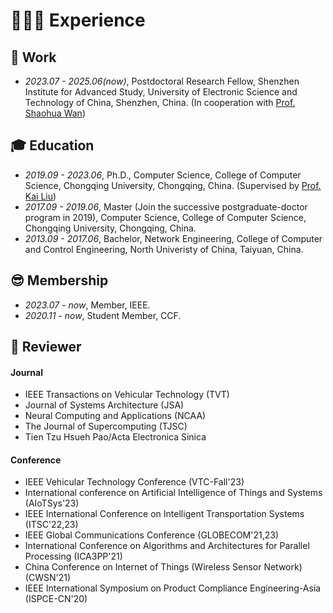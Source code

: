 # 👨🏻‍💻 Experience

## 💼 Work 

- *2023.07 - 2025.06(now)*, Postdoctoral Research Fellow, Shenzhen Institute for Advanced Study, University of Electronic Science and Technology of China, Shenzhen, China. (In cooperation with [Prof. Shaohua Wan](https://scholar.google.com/citations?user=IhjhNEEAAAAJ))

## 🎓 Education

- *2019.09 - 2023.06*, Ph.D., Computer Science, College of Computer Science, Chongqing University, Chongqing, China. (Supervised by [Prof. Kai Liu](https://scholar.google.com/citations?user=6YkCbT8AAAAJ))
- *2017.09 - 2019.06*, Master (Join the successive postgraduate-doctor program in 2019), Computer Science, College of Computer Science, Chongqing University, Chongqing, China.
- *2013.09 - 2017.06*, Bachelor, Network Engineering, College of Computer and Control Engineering, North Univeristy of China, Taiyuan, China.

## 😎 Membership

- *2023.07 - now*, Member, IEEE.
- *2020.11 - now*, Student Member, CCF.

## 👀 Reviewer

#### Journal

- IEEE Transactions on Vehicular Technology (TVT)
- Journal of Systems Architecture (JSA)
- Neural Computing and Applications (NCAA)
- The Journal of Supercomputing (TJSC)
- Tien Tzu Hsueh Pao/Acta Electronica Sinica

#### Conference

- IEEE Vehicular Technology Conference (VTC-Fall'23)
- International conference on Artificial Intelligence of Things and Systems (AIoTSys'23)
- IEEE International Conference on Intelligent Transportation Systems (ITSC'22,23)
- IEEE Global Communications Conference (GLOBECOM'21,23)
- International Conference on Algorithms and Architectures for Parallel Processing (ICA3PP'21)
- China Conference on Internet of Things (Wireless Sensor Network) (CWSN'21)
- IEEE International Symposium
on Product Compliance Engineering-Asia (ISPCE-CN'20)
